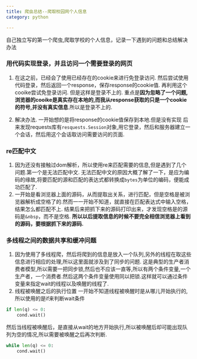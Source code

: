 ```yaml
---
title: 爬虫总结--爬取校园网个人信息
category: python

---
```


自己独立写的第一个爬虫,爬取学校的个人信息，记录一下遇到的问题和总结解决办法

### 用代码实现登录，并且访问一个需要登录的网页 ###
1.  在这之前，已经会了使用已经存在的cookie来进行免登录访问.
    然后尝试使用代码登录，然后返回一个response，保存response的cookie值.
    再利用这个cooike尝试免登录访问.
    但是这样是登录不上的.
    重点是**因为忽略了一个问题,浏览器的cooike是真实存在本地的,而我从response获取的只是一个cookie的符号,并没有真实信息**.所以是登录不上的.

2.  解决办法.
    一开始想的是将response的cookie值保存到本地.但是没有实现
    后来发现requests库有`resquests.Session`对象,用它登录，然后和服务器建立一个会话，然后用这个会话取访问需要访问的页面.


### re匹配中文 ###
1.  因为还没有接触过dom解析，所以使用re来匹配需要的信息,但是遇到了几个问题.第一个是无法匹配中文.
    无法匹配中文的原因大概了解了一下，是应为编码的缘故,将要匹配的源和匹配的表达式都转换成`bytes`为单位的编码，便能成功匹配了.
2.  一开始是看浏览器上面的源码，从而提取出关系，进行匹配，但是空格是被浏览器解析成空格了的.然而一一开始不知道，就直接在匹配表达式中输入空格，结果怎么都匹配不上.
    结果后来把抓下来的源码打印出来，才发现空格是的源码是`&nbsp`，而不是空格.
    **所以以后提取信息的时候不要完全相信浏览器上看到的源码，要根据抓下来的源码.**


### 多线程之间的数据共享和缓冲问题 ###
1.  因为使用了多线程爬，然后将爬到的信息是放入一个队列,另外的线程在取这些信息进行相应的处理,所以这里面就涉及到了同步的问题.
    这是典型的生产者消费者模型,所以需要一把同步锁,然后也不应该一直等,所以有两个条件变量,一个生产者，一个消费者.然后这两个条件变量使用同以把锁.这样就可以通过条件变量来指定wait的线程以及唤醒的线程了.
2.  线程被唤醒之后的执行位置
    一开始不知道线程被唤醒时是从哪儿开始执行的,所以使用的是if来判断wait条件
```python
if len(q) <= 0:
    cond.wait()
```

然后当线程被唤醒后，是直接从wait的地方开始执行,所以被唤醒后却可能出现队列为空的情况,所以需要被唤醒之后再次判断.

```python
while len(q) <= 0:
    cond.wait()
```
